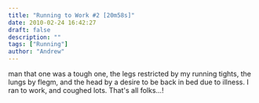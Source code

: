 ```yaml
---
title: "Running to Work #2 [20m58s]"
date: 2010-02-24 16:42:27
draft: false
description: ""
tags: ["Running"]
author: "Andrew"
---
```


man that one was a tough one, the legs restricted by my running tights, the lungs by flegm, and the head by a desire to be back in bed due to illness. I ran to work, and coughed lots. That's all folks...!
